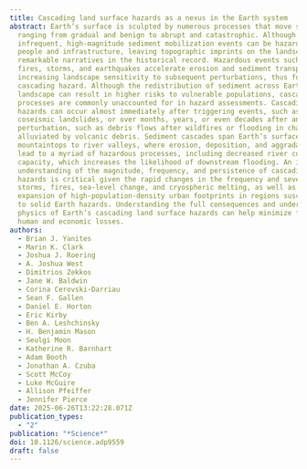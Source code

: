 ```yaml
---
title: Cascading land surface hazards as a nexus in the Earth system
abstract: Earth’s surface is sculpted by numerous processes that move sediment,
  ranging from gradual and benign to abrupt and catastrophic. Although
  infrequent, high-magnitude sediment mobilization events can be hazardous to
  people and infrastructure, leaving topographic imprints on the landscape and
  remarkable narratives in the historical record. Hazardous events such as
  fires, storms, and earthquakes accelerate erosion and sediment transport,
  increasing landscape sensitivity to subsequent perturbations, thus forming a
  cascading hazard. Although the redistribution of sediment across Earth’s
  landscape can result in higher risks to vulnerable populations, cascading
  processes are commonly unaccounted for in hazard assessments. Cascading
  hazards can occur almost immediately after triggering events, such as
  coseismic landslides, or over months, years, or even decades after an initial
  perturbation, such as debris flows after wildfires or flooding in channels
  alluviated by volcanic debris. Sediment cascades span Earth’s surface, from
  mountaintops to river valleys, where erosion, deposition, and aggradation can
  lead to a myriad of hazardous processes, including decreased river conveyance
  capacity, which increases the likelihood of downstream flooding. An improved
  understanding of the magnitude, frequency, and persistence of cascading
  hazards is critical given the rapid changes in the frequency and severity of
  storms, fires, sea-level change, and cryospheric melting, as well as the
  expansion of high-population-density urban footprints in regions susceptible
  to solid Earth hazards. Understanding the full consequences and underlying
  physics of Earth’s cascading land surface hazards can help minimize future
  human and economic losses.
authors:
  - Brian J. Yanites
  - Marin K. Clark
  - Joshua J. Roering
  - A. Joshua West
  - Dimitrios Zekkos
  - Jane W. Baldwin
  - Corina Cerovski-Darriau
  - Sean F. Gallen
  - Daniel E. Horton
  - Eric Kirby
  - Ben A. Leshchinsky
  - H. Benjamin Mason
  - Seulgi Moon
  - Katherine R. Barnhart
  - Adam Booth
  - Jonathan A. Czuba
  - Scott McCoy
  - Luke McGuire
  - Allison Pfeiffer
  - Jennifer Pierce
date: 2025-06-26T13:22:28.071Z
publication_types:
  - "2"
publication: "*Science*"
doi: 10.1126/science.adp9559
draft: false
---
```

